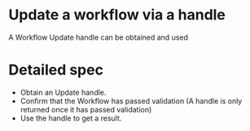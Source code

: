 # Update a workflow via a handle

A Workflow Update handle can be obtained and used

# Detailed spec

- Obtain an Update handle.
- Confirm that the Workflow has passed validation (A handle is only returned once it has passed validation)
- Use the handle to get a result.
